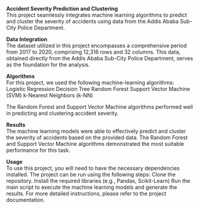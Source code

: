 **Accident Severity Prediction and Clustering** <br>
This project seamlessly integrates machine learning algorithms to predict and cluster the severity of accidents using data from the Addis Ababa Sub-City Police Department.

**Data Integration** <br>
The dataset utilized in this project encompasses a comprehensive period from 2017 to 2020, comprising 12,316 rows and 32 columns. This data, obtained directly from the Addis Ababa Sub-City Police Department, serves as the foundation for the analysis.

**Algorithms** <br>
For this project, we used the following machine-learning algorithms:
Logistic Regression
Decision Tree
Random Forest
Support Vector Machine (SVM)
k-Nearest Neighbors (k-NN)

The Random Forest and Support Vector Machine algorithms performed well in predicting and clustering accident severity.

**Results** <br>
The machine learning models were able to effectively predict and cluster the severity of accidents based on the provided data. The Random Forest and Support Vector Machine algorithms demonstrated the most suitable performance for this task.

**Usage** <br>
To use this project, you will need to have the necessary dependencies installed. The project can be run using the following steps:
Clone the repository.
Install the required libraries (e.g., Pandas, Scikit-Learn)
Run the main script to execute the machine learning models and generate the results.
For more detailed instructions, please refer to the project documentation.
